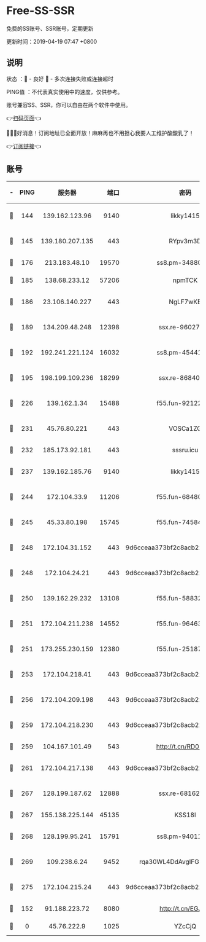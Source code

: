 # Free-SS-SSR

免费的SS账号、SSR账号，定期更新

更新时间：2019-04-19 07:47 +0800

## 说明

状态     ：🙂 - 良好 🙁 - 多次连接失败或连接超时

PING值   ：不代表真实使用中的速度，仅供参考。

账号兼容SS、SSR，你可以自由在两个软件中使用。

👉[扫码页面](https://liesauer.github.io/Free-SS-SSR/)👈

🎉🎉🎉好消息！订阅地址已全面开放！麻麻再也不用担心我要人工维护酸酸乳了！

👉[订阅链接](https://www.liesauer.net/yogurt/subscribe?ACCESS_TOKEN=DAYxR3mMaZAsaqUb)👈

## 账号

|-|PING|服务器|端口|密码|加密方式|区域|
|:----:|:----:|:-----:|-----:|:----:|:----:|:----:|
|🙂|144|139.162.123.96|9140|likky1415|aes-256-cfb|JP|
|🙂|145|139.180.207.135|443|RYpv3m3D|aes-256-cfb|JP|
|🙂|176|213.183.48.10|19570|ss8.pm-34880278|rc4-md5|RU|
|🙂|185|138.68.233.12|57206|npmTCK|rc4-md5|US|
|🙂|186|23.106.140.227|443|NgLF7wKB|aes-256-cfb|US|
|🙂|189|134.209.48.248|12398|ssx.re-96027580|aes-256-cfb|US|
|🙂|192|192.241.221.124|16032|ss8.pm-45441503|aes-256-cfb|US|
|🙂|195|198.199.109.236|18299|ssx.re-86840867|aes-256-cfb|US|
|🙂|226|139.162.1.34|15488|f55.fun-92122073|aes-256-cfb|SG|
|🙂|231|45.76.80.221|443|VOSCa1ZG|aes-256-cfb|DE|
|🙂|232|185.173.92.181|443|sssru.icu|rc4-md5|RU|
|🙂|237|139.162.185.76|9140|likky1415|aes-256-cfb|DE|
|🙂|244|172.104.33.9|11206|f55.fun-68480715|aes-256-cfb|SG|
|🙂|245|45.33.80.198|15745|f55.fun-74584715|aes-256-cfb|US|
|🙂|248|172.104.31.152|443|9d6cceaa373bf2c8acb22e60b6a58be6|aes-256-cfb|US|
|🙂|248|172.104.24.21|443|9d6cceaa373bf2c8acb22e60b6a58be6|aes-256-cfb|US|
|🙂|250|139.162.29.232|13108|f55.fun-58832525|aes-256-cfb|SG|
|🙂|251|172.104.211.238|14552|f55.fun-96463764|aes-256-cfb|US|
|🙂|251|173.255.230.159|12380|f55.fun-25187450|aes-256-cfb|US|
|🙂|253|172.104.218.41|443|9d6cceaa373bf2c8acb22e60b6a58be6|aes-256-cfb|US|
|🙂|256|172.104.209.198|443|9d6cceaa373bf2c8acb22e60b6a58be6|aes-256-cfb|US|
|🙂|259|172.104.218.230|443|9d6cceaa373bf2c8acb22e60b6a58be6|aes-256-cfb|US|
|🙂|259|104.167.101.49|543|http://t.cn/RD0D7sx|rc4-md5|CA|
|🙂|261|172.104.217.138|443|9d6cceaa373bf2c8acb22e60b6a58be6|aes-256-cfb|US|
|🙂|267|128.199.187.62|12888|ssx.re-68162593|aes-256-cfb|SG|
|🙂|267|155.138.225.144|45135|KSS18l|rc4-md5|US|
|🙂|268|128.199.95.241|15791|ss8.pm-94011498|aes-256-cfb|SG|
|🙂|269|109.238.6.24|9452|rqa30WL4DdAvgIFG6Fs3znzTa|aes-256-cfb|FR|
|🙂|275|172.104.215.24|443|9d6cceaa373bf2c8acb22e60b6a58be6|aes-256-cfb|US|
|🙂|152|91.188.223.72|8080|http://t.cn/EGJIyrl|rc4-md5|RU|
|🙁|0|45.76.222.9|1025|YZcCjQ|rc4-md5|JP|
